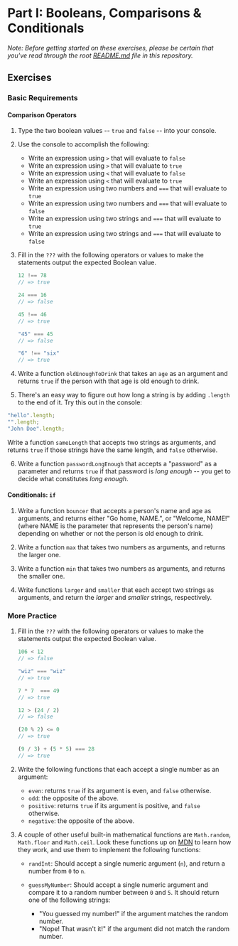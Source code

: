 # Part I: Booleans, Comparisons & Conditionals

*Note: Before getting started on these exercises, please be certain that you've read through the root [README.md](../README.md) file in this repository.*

## Exercises

### Basic Requirements

#### Comparison Operators

1. Type the two boolean values -- `true` and `false` -- into your console.

2. Use the console to accomplish the following:

    + Write an expression using `>` that will evaluate to `false` <!-- 2 > 4 -->
    + Write an expression using `>` that will evaluate to `true` <!-- 4>2  -->
    + Write an expression using `<` that will evaluate to `false` <!-- 4<1 -->
    + Write an expression using `<` that will evaluate to `true` <!-- 8<10  -->
    + Write an expression using two numbers and `===` that will evaluate to `true` <!-- 7===7 -->
    + Write an expression using two numbers and `===` that will evaluate to `false` <!-- 7===1 -->
    + Write an expression using two strings and `===` that will evaluate to `true`<!-- '1'==='1' -->
    + Write an expression using two strings and `===` that will evaluate to `false`<!-- '9'==='8' -->

3. Fill in the `???` with the following operators or values to make the statements
   output the expected Boolean value.

   ```js
   12 !== 78
   // => true

   24 === 16
   // => false

   45 !== 46
   // => true

   "45" === 45
   // => false

   "6" !== "six"
   // => true
   ```

4. Write a function `oldEnoughToDrink` that takes an `age` as an argument and
   returns `true` if the person with that age is old enough to drink.


5. There's an easy way to figure out how long a string is by adding `.length` to
   the end of it. Try this out in the console:

  ```js
  "hello".length;
  "".length;
  "John Doe".length;
  ```

  Write a function `sameLength` that accepts two strings as arguments, and
  returns `true` if those strings have the same length, and `false` otherwise.

6. Write a function `passwordLongEnough` that accepts a "password" as a
   parameter and returns `true` if that password is *long enough* -- you get to
   decide what constitutes *long enough*.

#### Conditionals: `if`

1. Write a function `bouncer` that accepts a person's name and age as arguments,
   and returns either "Go home, NAME.", or "Welcome, NAME!" (where NAME is the
   parameter that represents the person's name) depending on whether or not the
   person is old enough to drink.

2. Write a function `max` that takes two numbers as arguments, and returns the
   larger one.

3. Write a function `min` that takes two numbers as arguments, and returns the
   smaller one.

4. Write functions `larger` and `smaller` that each accept two strings as
   arguments, and return the *larger* and *smaller* strings, respectively.

### More Practice

1. Fill in the `???` with the following operators or values to make the statements
   output the expected Boolean value.

   ```js
   106 < 12
   // => false

   "wiz" === "wiz"
   // => true

   7 * 7  === 49
   // => true

   12 > (24 / 2)
   // => false

   (20 % 2) <= 0
   // => true

   (9 / 3) + (5 * 5) === 28
   // => true
   ```

2. Write the following functions that each accept a single number as an
   argument:

    + `even`: returns `true` if its argument is even, and `false` otherwise.
    + `odd`: the opposite of the above.
    + `positive`: returns `true` if its argument is positive, and `false` otherwise.
    + `negative`: the opposite of the above.

3. A couple of other useful built-in mathematical functions are `Math.random`,
   `Math.floor` and `Math.ceil`. Look these functions up on
   [MDN](https://developer.mozilla.org/en-US/docs/Web/JavaScript/Reference/Global_Objects/Math)
   to learn how they work, and use them to implement the following functions:

   + `randInt`: Should accept a single numeric argument (`n`), and return a
     number from `0` to `n`.
   + `guessMyNumber`: Should accept a single numeric argument and compare it to
     a random number between `0` and `5`. It should return one of the following
     strings:

     - "You guessed my number!" if the argument matches the random number.
     - "Nope! That wasn't it!" if the argument did not match the random number.
